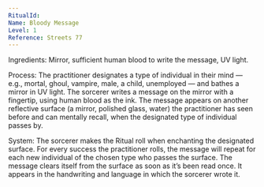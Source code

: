 ```yaml
---
RitualId: 
Name: Bloody Message
Level: 1
Reference: Streets 77
---
```

Ingredients: Mirror, sufficient human blood to write the message, UV light.   

Process: The practitioner designates a type of individual in their mind — e.g., mortal, ghoul, vampire, male, a child, unemployed — and bathes a mirror in UV light. The sorcerer writes a message on the mirror with a fingertip, using human blood as the ink. The message appears on another reflective surface (a mirror, polished glass, water) the practitioner has seen before and can mentally recall, when the designated type of individual passes by.   

System: The sorcerer makes the Ritual roll when enchanting the designated surface. For every success the practitioner rolls, the message will repeat for each new individual of the chosen type who passes the surface. The message clears itself from the surface as soon as it’s been read once. It appears in the handwriting and language in which the sorcerer wrote it.